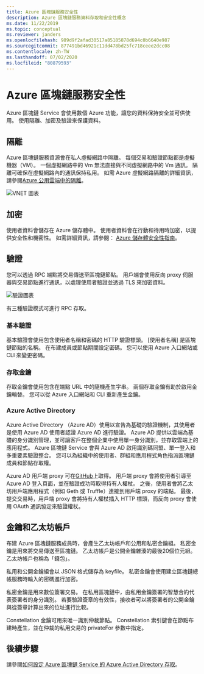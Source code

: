 ```yaml
---
title: Azure 區塊鏈服務安全性
description: Azure 區塊鏈服務資料存取和安全性概念
ms.date: 11/22/2019
ms.topic: conceptual
ms.reviewer: janders
ms.openlocfilehash: 989d9f2afad30517a85185878d694c0b6640e987
ms.sourcegitcommit: 877491bd46921c11dd478bd25fc718ceee2dcc08
ms.contentlocale: zh-TW
ms.lasthandoff: 07/02/2020
ms.locfileid: "80879593"
---
```

# <a name="azure-blockchain-service-security"></a>Azure 區塊鏈服務安全性

Azure 區塊鏈 Service 會使用數個 Azure 功能，讓您的資料保持安全並可供使用。 使用隔離、加密及驗證來保護資料。

## <a name="isolation"></a>隔離

Azure 區塊鏈服務資源會在私人虛擬網路中隔離。 每個交易和驗證節點都是虛擬機器（VM）。 一個虛擬網路中的 Vm 無法直接與不同虛擬網路中的 Vm 通訊。 隔離可確保在虛擬網路內的通訊保持私用。 如需 Azure 虛擬網路隔離的詳細資訊，請參閱[Azure 公用雲端中的隔離](../../security/fundamentals/isolation-choices.md#networking-isolation)。

![VNET 圖表](./media/data-security/vnet.png)

## <a name="encryption"></a>加密

使用者資料會儲存在 Azure 儲存體中。 使用者資料會在行動和待用時加密，以提供安全性和機密性。 如需詳細資訊，請參閱： [Azure 儲存體安全性指南](../../storage/blobs/security-recommendations.md)。

## <a name="authentication"></a>驗證

您可以透過 RPC 端點將交易傳送至區塊鏈節點。 用戶端會使用反向 proxy 伺服器與交易節點進行通訊，以處理使用者驗證並透過 TLS 來加密資料。

![驗證圖表](./media/data-security/authentication.png)

有三種驗證模式可進行 RPC 存取。

### <a name="basic-authentication"></a>基本驗證

基本驗證會使用包含使用者名稱和密碼的 HTTP 驗證標頭。 [使用者名稱] 是區塊鏈節點的名稱。 在布建成員或節點期間設定密碼。 您可以使用 Azure 入口網站或 CLI 來變更密碼。

### <a name="access-keys"></a>存取金鑰

存取金鑰會使用包含在端點 URL 中的隨機產生字串。 兩個存取金鑰有助於啟用金鑰輪替。 您可以從 Azure 入口網站和 CLI 重新產生金鑰。

### <a name="azure-active-directory"></a>Azure Active Directory

Azure Active Directory （Azure AD）使用以宣告為基礎的驗證機制，其使用者是使用 Azure AD 使用者認證 Azure AD 進行驗證。 Azure AD 提供以雲端為基礎的身分識別管理，並可讓客戶在整個企業中使用單一身分識別，並存取雲端上的應用程式。 Azure 區塊鏈 Service 會與 Azure AD 啟用識別碼同盟、單一登入和多重要素驗證整合。 您可以為組織中的使用者、群組和應用程式角色指派區塊鏈成員和節點存取權。

Azure AD 用戶端 proxy 可在[GitHub](https://github.com/Microsoft/azure-blockchain-connector/releases)上取得。 用戶端 proxy 會將使用者引導至 Azure AD 登入頁面，並在驗證成功時取得持有人權杖。 之後，使用者會將乙太坊用戶端應用程式（例如 Geth 或 Truffle）連接到用戶端 proxy 的端點。 最後，提交交易時，用戶端 proxy 會將持有人權杖插入 HTTP 標頭，而反向 proxy 會使用 OAuth 通訊協定來驗證權杖。

## <a name="keys-and-ethereum-accounts"></a>金鑰和乙太坊帳戶

布建 Azure 區塊鏈服務成員時，會產生乙太坊帳戶和公用和私密金鑰組。 私密金鑰是用來將交易傳送至區塊鏈。 乙太坊帳戶是公開金鑰雜湊的最後20個位元組。 乙太坊帳戶也稱為「錢包」。

私用和公開金鑰組會以 JSON 格式儲存為 keyfile。 私密金鑰會使用建立區塊鏈總帳服務時輸入的密碼進行加密。

私密金鑰是用來數位簽署交易。 在私用區塊鏈中，由私用金鑰簽署的智慧合約代表簽署者的身分識別。 若要驗證簽章的有效性，接收者可以將簽署者的公開金鑰與從簽章計算出來的位址進行比較。

Constellation 金鑰可用來唯一識別仲裁節點。 Constellation 索引鍵會在節點布建時產生，並在仲裁的私用交易的 privateFor 參數中指定。

## <a name="next-steps"></a>後續步驟

請參閱[如何設定 Azure 區塊鏈 Service 的 Azure Active Directory 存取](configure-aad.md)。
